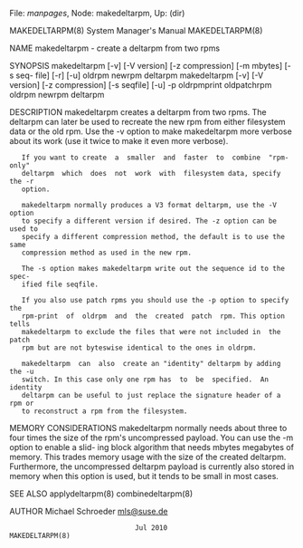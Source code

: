 File: *manpages*,  Node: makedeltarpm,  Up: (dir)

MAKEDELTARPM(8)             System Manager's Manual            MAKEDELTARPM(8)



NAME
       makedeltarpm - create a deltarpm from two rpms


SYNOPSIS
       makedeltarpm  [-v]  [-V  version] [-z compression] [-m mbytes] [-s seq-
       file] [-r] [-u] oldrpm newrpm deltarpm
       makedeltarpm [-v] [-V version] [-z compression] [-s  seqfile]  [-u]  -p
       oldrpmprint oldpatchrpm oldrpm newrpm deltarpm


DESCRIPTION
       makedeltarpm  creates  a deltarpm from two rpms. The deltarpm can later
       be used to recreate the new rpm from either filesystem data or the  old
       rpm. Use the -v option to make makedeltarpm more verbose about its work
       (use it twice to make it even more verbose).

       If you want to create  a  smaller  and  faster  to  combine  "rpm-only"
       deltarpm  which  does  not  work  with  filesystem data, specify the -r
       option.

       makedeltarpm normally produces a V3 format deltarpm, use the -V  option
       to specify a different version if desired. The -z option can be used to
       specify a different compression method, the default is to use the  same
       compression method as used in the new rpm.

       The -s option makes makedeltarpm write out the sequence id to the spec-
       ified file seqfile.

       If you also use patch rpms you should use the -p option to specify  the
       rpm-print  of  oldrpm  and  the  created  patch  rpm. This option tells
       makedeltarpm to exclude the files that were not included in  the  patch
       rpm but are not byteswise identical to the ones in oldrpm.

       makedeltarpm  can  also  create an "identity" deltarpm by adding the -u
       switch. In this case only one rpm has  to  be  specified.  An  identity
       deltarpm can be useful to just replace the signature header of a rpm or
       to reconstruct a rpm from the filesystem.


MEMORY CONSIDERATIONS
       makedeltarpm normally needs about three to four times the size  of  the
       rpm's uncompressed payload. You can use the -m option to enable a slid-
       ing block algorithm that needs mbytes megabytes of memory. This  trades
       memory  usage  with  the size of the created deltarpm. Furthermore, the
       uncompressed deltarpm payload is currently also stored in  memory  when
       this option is used, but it tends to be small in most cases.


SEE ALSO
       applydeltarpm(8) combinedeltarpm(8)


AUTHOR
       Michael Schroeder <mls@suse.de>



                                   Jul 2010                    MAKEDELTARPM(8)
